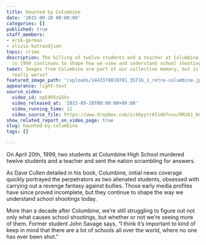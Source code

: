 ```yaml
---
title: Haunted by Columbine
date: '2015-09-28 00:00:00'
categories: []
published: true
staff_members:
- erik-german
- olivia-katrandjian
topic: crime
description: The killing of twelve students and a teacher at Columbine High School
  in 1999 continues to shape how we view and understand school shootings today.
tweet: Images from Columbine are part of our collective memory, but is school violence
  really worse?
featured_image_path: "/uploads/1443378019781_35716_1_retro-columbine.jpg"
appearance: light-text
source_video:
  video_id: npE9FKcG5hs
  video_released_at: '2015-09-28T00:00:00+00:00'
  video_running_time: 12
  video_source_file: https://www.dropbox.com/s/46yytr651d6fnxu/RR261_DOC_MASTER_09_25_2015_COLUMBINE-H264_1080p.mov?dl=0
show_related_report_on_video_page: true
slug: haunted-by-columbine
tags: []

---
```

On April 20th, 1999, two students at Columbine High School murdered twelve students and a teacher and sent the nation scrambling for answers.

As Dave Cullen detailed in his book, Columbine, initial news coverage quickly portrayed the perpetrators as two alienated students, obsessed with carrying out a revenge fantasy against bullies. Those early media profiles have since proved incomplete, but they continue to shape the way we understand school shootings today.

More than a decade after Columbine, we’re still struggling to figure out not only what causes school shootings, but whether or not we’re seeing more of them. Former student John Savage says, “I think it’s important to kind of keep in mind that there are a lot of schools all over the world, where no one has ever been shot.”

